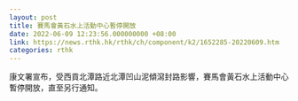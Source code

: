 ```yaml
---
layout: post
title: 賽馬會黃石水上活動中心暫停開放
date: 2022-06-09 12:23:56.000000000 +08:00
link: https://news.rthk.hk/rthk/ch/component/k2/1652285-20220609.htm
categories: rthk
---
```


康文署宣布，受西貢北潭路近北潭凹山泥傾瀉封路影響，賽馬會黃石水上活動中心暫停開放，直至另行通知。
